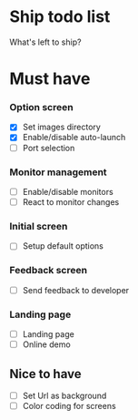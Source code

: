 # Ship todo list

What's left to ship?

# Must have

### Option screen

- [X] Set images directory
- [X] Enable/disable auto-launch
- [ ] Port selection

### Monitor management

- [ ] Enable/disable monitors
- [ ] React to monitor changes

### Initial screen

- [ ] Setup default options

### Feedback screen

- [ ] Send feedback to developer

### Landing page

- [ ] Landing page
- [ ] Online demo

## Nice to have

- [ ] Set Url as background
- [ ] Color coding for screens
